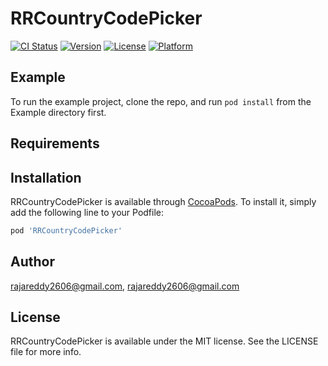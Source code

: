 # RRCountryCodePicker

[![CI Status](https://img.shields.io/travis/rajareddy2606@gmail.com/RRCountryCodePicker.svg?style=flat)](https://travis-ci.org/rajareddy2606@gmail.com/RRCountryCodePicker)
[![Version](https://img.shields.io/cocoapods/v/RRCountryCodePicker.svg?style=flat)](https://cocoapods.org/pods/RRCountryCodePicker)
[![License](https://img.shields.io/cocoapods/l/RRCountryCodePicker.svg?style=flat)](https://cocoapods.org/pods/RRCountryCodePicker)
[![Platform](https://img.shields.io/cocoapods/p/RRCountryCodePicker.svg?style=flat)](https://cocoapods.org/pods/RRCountryCodePicker)

## Example

To run the example project, clone the repo, and run `pod install` from the Example directory first.

## Requirements

## Installation

RRCountryCodePicker is available through [CocoaPods](https://cocoapods.org). To install
it, simply add the following line to your Podfile:

```ruby
pod 'RRCountryCodePicker'
```

## Author

rajareddy2606@gmail.com, rajareddy2606@gmail.com

## License

RRCountryCodePicker is available under the MIT license. See the LICENSE file for more info.
